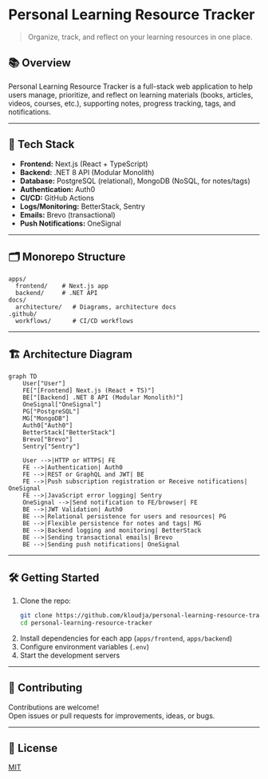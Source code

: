 # Personal Learning Resource Tracker

> Organize, track, and reflect on your learning resources in one place.

## 📚 Overview

Personal Learning Resource Tracker is a full-stack web application to help users manage, prioritize, and reflect on learning materials (books, articles, videos, courses, etc.), supporting notes, progress tracking, tags, and notifications.

---

## 🚀 Tech Stack

- **Frontend:** Next.js (React + TypeScript)
- **Backend:** .NET 8 API (Modular Monolith)
- **Database:** PostgreSQL (relational), MongoDB (NoSQL, for notes/tags)
- **Authentication:** Auth0
- **CI/CD:** GitHub Actions
- **Logs/Monitoring:** BetterStack, Sentry
- **Emails:** Brevo (transactional)
- **Push Notifications:** OneSignal

---

## 🗂️ Monorepo Structure

```
apps/
  frontend/    # Next.js app
  backend/     # .NET API
docs/
  architecture/   # Diagrams, architecture docs
.github/
  workflows/      # CI/CD workflows
```

---

## 🏗️ Architecture Diagram



```mermaid
graph TD
    User["User"]
    FE["[Frontend] Next.js (React + TS)"]
    BE["[Backend] .NET 8 API (Modular Monolith)"]
    OneSignal["OneSignal"]
    PG["PostgreSQL"]
    MG["MongoDB"]
    Auth0["Auth0"]
    BetterStack["BetterStack"]
    Brevo["Brevo"]
    Sentry["Sentry"]

    User -->|HTTP or HTTPS| FE
    FE -->|Authentication| Auth0
    FE -->|REST or GraphQL and JWT| BE
    FE -->|Push subscription registration or Receive notifications| OneSignal
    FE -->|JavaScript error logging| Sentry
    OneSignal -->|Send notification to FE/browser| FE
    BE -->|JWT Validation| Auth0
    BE -->|Relational persistence for users and resources| PG
    BE -->|Flexible persistence for notes and tags| MG
    BE -->|Backend logging and monitoring| BetterStack
    BE -->|Sending transactional emails| Brevo
    BE -->|Sending push notifications| OneSignal
```

---

## 🛠️ Getting Started

1. Clone the repo:
   ```bash
   git clone https://github.com/kloudja/personal-learning-resource-tracker.git
   cd personal-learning-resource-tracker
   ```
2. Install dependencies for each app (`apps/frontend`, `apps/backend`)
3. Configure environment variables (`.env`)
4. Start the development servers

---

## 🤝 Contributing

Contributions are welcome!\
Open issues or pull requests for improvements, ideas, or bugs.

---

## 📄 License

[MIT](LICENSE)

